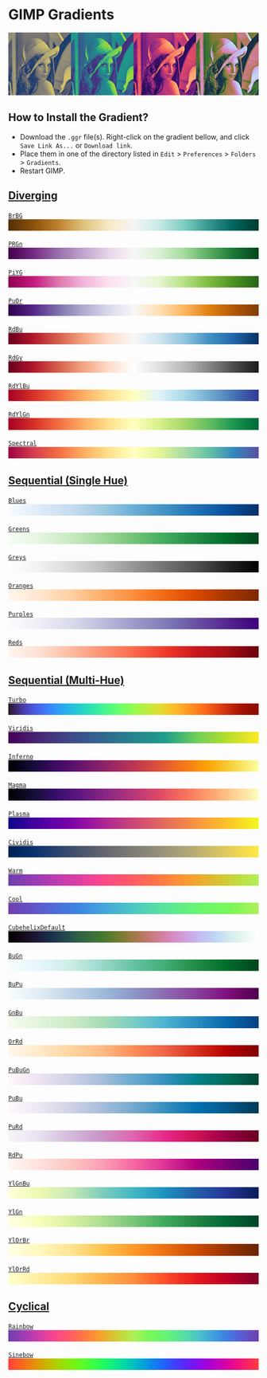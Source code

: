 # GIMP Gradients

![Gradient Map](images/lenna-gradient-map.jpg)

## How to Install the Gradient?

* Download the `.ggr` file(s). Right-click on the gradient bellow, and click `Save Link As...` or `Download link`.
* Place them in one of the directory listed in `Edit` > `Preferences` > `Folders` > `Gradients`.
* Restart GIMP.

## [Diverging](Diverging/)

[`BrBG`](Diverging/BrBG.ggr?raw=1)
[![img](images/BrBG.png)](Diverging/BrBG.ggr?raw=1)

[`PRGn`](Diverging/PRGn.ggr?raw=1)
[![img](images/PRGn.png)](Diverging/PRGn.ggr?raw=1)

[`PiYG`](Diverging/PiYG.ggr?raw=1)
[![img](images/PiYG.png)](Diverging/PiYG.ggr?raw=1)

[`PuOr`](Diverging/PuOr.ggr?raw=1)
[![img](images/PuOr.png)](Diverging/PuOr.ggr?raw=1)

[`RdBu`](Diverging/RdBu.ggr?raw=1)
[![img](images/RdBu.png)](Diverging/RdBu.ggr?raw=1)

[`RdGy`](Diverging/RdGy.ggr?raw=1)
[![img](images/RdGy.png)](Diverging/RdGy.ggr?raw=1)

[`RdYlBu`](Diverging/RdYlBu.ggr?raw=1)
[![img](images/RdYlBu.png)](Diverging/RdYlBu.ggr?raw=1)

[`RdYlGn`](Diverging/RdYlGn.ggr?raw=1)
[![img](images/RdYlGn.png)](Diverging/RdYlGn.ggr?raw=1)

[`Spectral`](Diverging/Spectral.ggr?raw=1)
[![img](images/Spectral.png)](Diverging/Spectral.ggr?raw=1)

## [Sequential (Single Hue)](Sequential_Single_Hue/)

[`Blues`](Sequential_Single_Hue/Blues.ggr?raw=1)
[![img](images/Blues.png)](Sequential_Single_Hue/Blues.ggr?raw=1)

[`Greens`](Sequential_Single_Hue/Greens.ggr?raw=1)
[![img](images/Greens.png)](Sequential_Single_Hue/Greens.ggr?raw=1)

[`Greys`](Sequential_Single_Hue/Greys.ggr?raw=1)
[![img](images/Greys.png)](Sequential_Single_Hue/Greys.ggr?raw=1)

[`Oranges`](Sequential_Single_Hue/Oranges.ggr?raw=1)
[![img](images/Oranges.png)](Sequential_Single_Hue/Oranges.ggr?raw=1)

[`Purples`](Sequential_Single_Hue/Purples.ggr?raw=1)
[![img](images/Purples.png)](Sequential_Single_Hue/Purples.ggr?raw=1)

[`Reds`](Sequential_Single_Hue/Reds.ggr?raw=1)
[![img](images/Reds.png)](Sequential_Single_Hue/Reds.ggr?raw=1)

## [Sequential (Multi-Hue)](Sequential_Multi_Hue/)

[`Turbo`](Sequential_Multi_Hue/Turbo.ggr?raw=1)
[![img](images/Turbo.png)](Sequential_Multi_Hue/Turbo.ggr?raw=1)

[`Viridis`](Sequential_Multi_Hue/Viridis.ggr?raw=1)
[![img](images/Viridis.png)](Sequential_Multi_Hue/Viridis.ggr?raw=1)

[`Inferno`](Sequential_Multi_Hue/Inferno.ggr?raw=1)
[![img](images/Inferno.png)](Sequential_Multi_Hue/Inferno.ggr?raw=1)

[`Magma`](Sequential_Multi_Hue/Magma.ggr?raw=1)
[![img](images/Magma.png)](Sequential_Multi_Hue/Magma.ggr?raw=1)

[`Plasma`](Sequential_Multi_Hue/Plasma.ggr?raw=1)
[![img](images/Plasma.png)](Sequential_Multi_Hue/Plasma.ggr?raw=1)

[`Cividis`](Sequential_Multi_Hue/Cividis.ggr?raw=1)
[![img](images/Cividis.png)](Sequential_Multi_Hue/Cividis.ggr?raw=1)

[`Warm`](Sequential_Multi_Hue/Warm.ggr?raw=1)
[![img](images/Warm.png)](Sequential_Multi_Hue/Warm.ggr?raw=1)

[`Cool`](Sequential_Multi_Hue/Cool.ggr?raw=1)
[![img](images/Cool.png)](Sequential_Multi_Hue/Cool.ggr?raw=1)

[`CubehelixDefault`](Sequential_Multi_Hue/CubehelixDefault.ggr?raw=1)
[![img](images/CubehelixDefault.png)](Sequential_Multi_Hue/CubehelixDefault.ggr?raw=1)

[`BuGn`](Sequential_Multi_Hue/BuGn.ggr?raw=1)
[![img](images/BuGn.png)](Sequential_Multi_Hue/BuGn.ggr?raw=1)

[`BuPu`](Sequential_Multi_Hue/BuPu.ggr?raw=1)
[![img](images/BuPu.png)](Sequential_Multi_Hue/BuPu.ggr?raw=1)

[`GnBu`](Sequential_Multi_Hue/GnBu.ggr?raw=1)
[![img](images/GnBu.png)](Sequential_Multi_Hue/GnBu.ggr?raw=1)

[`OrRd`](Sequential_Multi_Hue/OrRd.ggr?raw=1)
[![img](images/OrRd.png)](Sequential_Multi_Hue/OrRd.ggr?raw=1)

[`PuBuGn`](Sequential_Multi_Hue/PuBuGn.ggr?raw=1)
[![img](images/PuBuGn.png)](Sequential_Multi_Hue/PuBuGn.ggr?raw=1)

[`PuBu`](Sequential_Multi_Hue/PuBu.ggr?raw=1)
[![img](images/PuBu.png)](Sequential_Multi_Hue/PuBu.ggr?raw=1)

[`PuRd`](Sequential_Multi_Hue/PuRd.ggr?raw=1)
[![img](images/PuRd.png)](Sequential_Multi_Hue/PuRd.ggr?raw=1)

[`RdPu`](Sequential_Multi_Hue/RdPu.ggr?raw=1)
[![img](images/RdPu.png)](Sequential_Multi_Hue/RdPu.ggr?raw=1)

[`YlGnBu`](Sequential_Multi_Hue/YlGnBu.ggr?raw=1)
[![img](images/YlGnBu.png)](Sequential_Multi_Hue/YlGnBu.ggr?raw=1)

[`YlGn`](Sequential_Multi_Hue/YlGn.ggr?raw=1)
[![img](images/YlGn.png)](Sequential_Multi_Hue/YlGn.ggr?raw=1)

[`YlOrBr`](Sequential_Multi_Hue/YlOrBr.ggr?raw=1)
[![img](images/YlOrBr.png)](Sequential_Multi_Hue/YlOrBr.ggr?raw=1)

[`YlOrRd`](Sequential_Multi_Hue/YlOrRd.ggr?raw=1)
[![img](images/YlOrRd.png)](Sequential_Multi_Hue/YlOrRd.ggr?raw=1)

## [Cyclical](Cyclical/)

[`Rainbow`](Cyclical/Rainbow.ggr?raw=1)
[![img](images/Rainbow.png)](Cyclical/Rainbow.ggr?raw=1)

[`Sinebow`](Cyclical/Sinebow.ggr?raw=1)
[![img](images/Sinebow.png)](Cyclical/Sinebow.ggr?raw=1)
